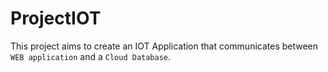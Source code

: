 # ProjectIOT
This project aims to create an IOT Application that communicates between `WEB application` and a `Cloud Database`. 
